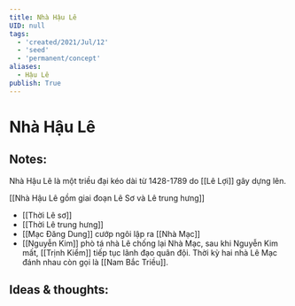 ```yaml
---
title: Nhà Hậu Lê
UID: null
tags:
  - 'created/2021/Jul/12'
  - 'seed'
  - 'permanent/concept'
aliases:
  - Hậu Lê
publish: True
---
```

# Nhà Hậu Lê

## Notes:
Nhà Hậu Lê là một triều đại kéo dài từ 1428-1789 do [[Lê Lợi]] gây dựng lên.

[[Nhà Hậu Lê gồm giai đoạn Lê Sơ và Lê trung hưng]]

- [[Thời Lê sơ]]
- [[Thời Lê trung hưng]]
- [[Mạc Đăng Dung]] cướp ngôi lập ra [[Nhà Mạc]]
- [[Nguyễn Kim]] phò tá nhà Lê chống lại Nhà Mạc, sau khi Nguyễn Kim mất, [[Trịnh Kiểm]] tiếp tục lãnh đạo quân đội. Thời kỳ hai nhà Lê Mạc đánh nhau còn gọi là [[Nam Bắc Triều]].

## Ideas & thoughts:
